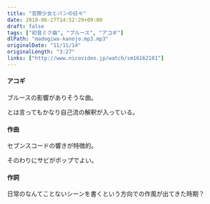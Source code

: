 ```yaml
---
title: "窓際少女とパンの日々"
date: 2018-06-27T14:52:29+09:00
draft: false
tags: ["初音ミク曲", "ブルース", "アコギ"]
dlPath: "madogiwa-kanojo.mp3.mp3"
originalDate: "11/11/14"
originalLength: "3:27"
links: ["http://www.nicovideo.jp/watch/sm16162181"]
---
```


#### アコギ

ブルースの影響がありそうな曲。

とは言ってもかなり自己流の解釈が入っている。


#### 作曲

セブンスコードの響きが特徴的。

そのわりにサビがポップでよい。

#### 作詞

日常のなんてことないシーンを書くという方向での作風が出てきた時期？

